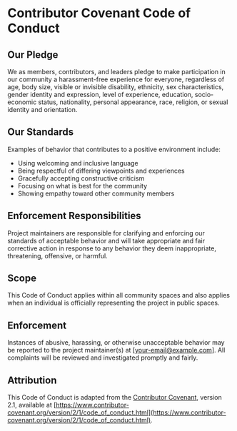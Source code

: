# Contributor Covenant Code of Conduct

## Our Pledge

We as members, contributors, and leaders pledge to make participation in our
community a harassment-free experience for everyone, regardless of age, body
size, visible or invisible disability, ethnicity, sex characteristics, gender
identity and expression, level of experience, education, socio-economic status,
nationality, personal appearance, race, religion, or sexual identity and
orientation.

## Our Standards

Examples of behavior that contributes to a positive environment include:

- Using welcoming and inclusive language
- Being respectful of differing viewpoints and experiences
- Gracefully accepting constructive criticism
- Focusing on what is best for the community
- Showing empathy toward other community members

## Enforcement Responsibilities

Project maintainers are responsible for clarifying and enforcing our standards
of acceptable behavior and will take appropriate and fair corrective action in
response to any behavior they deem inappropriate, threatening, offensive, or
harmful.

## Scope

This Code of Conduct applies within all community spaces and also applies when
an individual is officially representing the project in public spaces.

## Enforcement

Instances of abusive, harassing, or otherwise unacceptable behavior may be
reported to the project maintainer(s) at [your-email@example.com]. All
complaints will be reviewed and investigated promptly and fairly.

## Attribution

This Code of Conduct is adapted from the [Contributor Covenant][homepage],
version 2.1, available at
[https://www.contributor-covenant.org/version/2/1/code_of_conduct.html](https://www.contributor-covenant.org/version/2/1/code_of_conduct.html).

[homepage]: https://www.contributor-covenant.org
